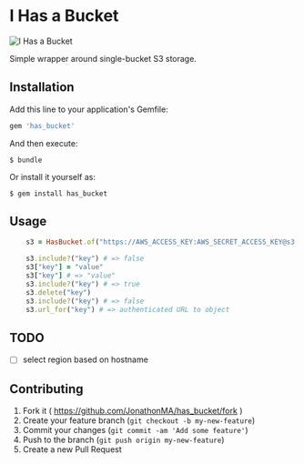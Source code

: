 # I Has a Bucket

![I Has a Bucket](http://i1.kym-cdn.com/photos/images/newsfeed/000/000/026/lolrus.jpg)

Simple wrapper around single-bucket S3 storage.

## Installation

Add this line to your application's Gemfile:

```ruby
gem 'has_bucket'
```

And then execute:

    $ bundle

Or install it yourself as:

    $ gem install has_bucket

## Usage

```ruby
    s3 = HasBucket.of("https://AWS_ACCESS_KEY:AWS_SECRET_ACCESS_KEY@s3.amazonaws.com/BUCKET_NAME")

    s3.include?("key") # => false
    s3["key"] = "value"
    s3["key"] # => "value"
    s3.include?("key") # => true
    s3.delete("key")
    s3.include?("key") # => false
    s3.url_for("key") # => authenticated URL to object
```

## TODO

- [ ] select region based on hostname

## Contributing

1. Fork it ( https://github.com/JonathonMA/has_bucket/fork )
2. Create your feature branch (`git checkout -b my-new-feature`)
3. Commit your changes (`git commit -am 'Add some feature'`)
4. Push to the branch (`git push origin my-new-feature`)
5. Create a new Pull Request
